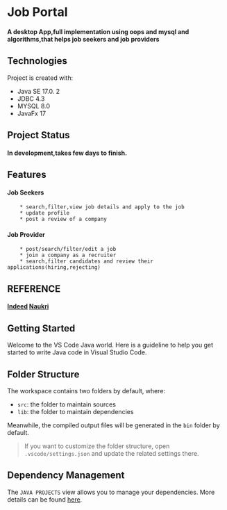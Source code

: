 # Job Portal
#### A desktop App,full implementation using oops and mysql and algorithms,that helps job seekers and job providers 

## Technologies
Project is created with:
* Java SE 17.0. 2
* JDBC 4.3
* MYSQL 8.0
* JavaFx 17

## Project Status
#### In development,takes few days to finish.


## Features
#### Job Seekers
        * search,filter,view job details and apply to the job
        * update profile
        * post a review of a company
#### Job Provider
        * post/search/filter/edit a job
        * join a company as a recruiter
        * search,filter candidates and review their applications(hiring,rejecting)
                  
## REFERENCE
#### [Indeed](https://in.indeed.com/?from=gnav-homepage)    [Naukri](https://www.naukri.com/mnjuser/homepage)

## Getting Started

Welcome to the VS Code Java world. Here is a guideline to help you get started to write Java code in Visual Studio Code.

## Folder Structure

The workspace contains two folders by default, where:

- `src`: the folder to maintain sources
- `lib`: the folder to maintain dependencies

Meanwhile, the compiled output files will be generated in the `bin` folder by default.

> If you want to customize the folder structure, open `.vscode/settings.json` and update the related settings there.

## Dependency Management

The `JAVA PROJECTS` view allows you to manage your dependencies. More details can be found [here](https://github.com/microsoft/vscode-java-dependency#manage-dependencies).
